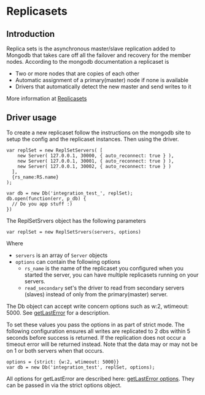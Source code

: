 Replicasets
===========

## Introduction

Replica sets is the asynchronous master/slave replication added to Mongodb that takes care off all the failover and recovery for the member nodes. According to the mongodb documentation a replicaset is

  * Two or more nodes that are copies of each other
  * Automatic assignment of a primary(master) node if none is available
  * Drivers that automatically detect the new master and send writes to it
  
More information at [Replicasets](http://www.mongodb.org/display/DOCS/Replica+Sets)

## Driver usage

To create a new replicaset follow the instructions on the mongodb site to setup the config and the replicaset instances. Then using the driver.

    var replSet = new ReplSetServers( [ 
        new Server( 127.0.0.1, 30000, { auto_reconnect: true } ),
        new Server( 127.0.0.1, 30001, { auto_reconnect: true } ),
        new Server( 127.0.0.1, 30002, { auto_reconnect: true } )
      ], 
      {rs_name:RS.name}
    );

    var db = new Db('integration_test_', replSet);
    db.open(function(err, p_db) {
      // Do you app stuff :)
    })

The ReplSetSrvers object has the following parameters

    var replSet = new ReplSetSrvers(servers, options)
    
Where

  * `servers` is an array of `Server` objects
  * `options` can contain the following options
    * `rs_name` is the name of the replicaset you configured when you started the server, you can have multiple replicasets running on your servers.
    * `read_secondary` set's the driver to read from secondary servers (slaves) instead of only from the primary(master) server.

The Db object can accept write concern options such as w:2, wtimeout: 5000. See [getLastError](http://www.mongodb.org/display/DOCS/Verifying+Propagation+of+Writes+with+getLastError) for a description.

To set these values you pass the options in as part of strict mode. The following configuration ensures all writes are replicated to 2 dbs within 5 seconds before success is returned. If the replication does not occur a timeout error will be returned instead. Note that the data may or may not be on 1 or both servers when that occurs. 

    options = {strict: {w:2, wtimeout: 5000}}
    var db = new Db('integration_test', replSet, options);

All options for getLastError are described here: [getLastError options](http://www.mongodb.org/display/DOCS/Verifying+Propagation+of+Writes+with+getLastError). They can be passed in via the strict options object.
    

